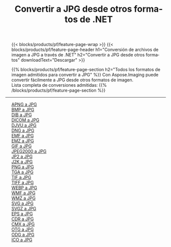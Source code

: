 ﻿---
title: Convertir a JPG desde otros formatos de .NET 
weight: 3920
url: /es/net/conversion/to/jpg 
lang: es
langdirlevel: 2
locales: zh-hans,ja,it,ru,de,es,fr,nl,id,lt,pl,pt,vi,tr,ko,zh-hant,ar,hi,th,sv,cs,uk,he
description: Usando Aspose.Imaging puede convertir fácilmente a JPG desde otros formatos
---

{{< blocks/products/pf/feature-page-wrap >}}
{{< blocks/products/pf/feature-page-header h1="Conversión de archivos de imagen a JPG a través de .NET" h2="Convertir a JPG desde otros formatos" downloadText="Descargar" >}}


{{% blocks/products/pf/feature-page-section  h2="Todos los formatos de imagen admitidos para convertir a JPG" %}}
Con Aspose.Imaging puede convertir fácilmente a JPG desde otros formatos de imagen.
<br/>
Lista completa de conversiones admitidas:
{{% /blocks/products/pf/feature-page-section %}}
<div class="container-fluid productfamilypage bg-gray">
    <div class="convertypes bg-gray agp-content section">
        <div class="container">
		<hr style="margin-left:-20px;"/>
		<div class="row other-converters">
		    <div class='col-md-2 other-converter remove-lp remove-rp'><a href="/imaging/es/net/conversion/apng-to-jpg" >APNG a JPG</a></div>
<div class='col-md-2 other-converter remove-lp remove-rp'><a href="/imaging/es/net/conversion/bmp-to-jpg" >BMP a JPG</a></div>
<div class='col-md-2 other-converter remove-lp remove-rp'><a href="/imaging/es/net/conversion/dib-to-jpg" >DIB a JPG</a></div>
<div class='col-md-2 other-converter remove-lp remove-rp'><a href="/imaging/es/net/conversion/dicom-to-jpg" >DICOM a JPG</a></div>
<div class='col-md-2 other-converter remove-lp remove-rp'><a href="/imaging/es/net/conversion/djvu-to-jpg" >DJVU a JPG</a></div>
<div class='col-md-2 other-converter remove-lp remove-rp'><a href="/imaging/es/net/conversion/dng-to-jpg" >DNG a JPG</a></div>
<div class='col-md-2 other-converter remove-lp remove-rp'><a href="/imaging/es/net/conversion/emf-to-jpg" >EMF a JPG</a></div>
<div class='col-md-2 other-converter remove-lp remove-rp'><a href="/imaging/es/net/conversion/emz-to-jpg" >EMZ a JPG</a></div>
<div class='col-md-2 other-converter remove-lp remove-rp'><a href="/imaging/es/net/conversion/gif-to-jpg" >GIF a JPG</a></div>
<div class='col-md-2 other-converter remove-lp remove-rp'><a href="/imaging/es/net/conversion/jpeg2000-to-jpg" >JPEG2000 a JPG</a></div>
<div class='col-md-2 other-converter remove-lp remove-rp'><a href="/imaging/es/net/conversion/jp2-to-jpg" >JP2 a JPG</a></div>
<div class='col-md-2 other-converter remove-lp remove-rp'><a href="/imaging/es/net/conversion/j2k-to-jpg" >J2K a JPG</a></div>
<div class='col-md-2 other-converter remove-lp remove-rp'><a href="/imaging/es/net/conversion/png-to-jpg" >PNG a JPG</a></div>
<div class='col-md-2 other-converter remove-lp remove-rp'><a href="/imaging/es/net/conversion/tga-to-jpg" >TGA a JPG</a></div>
<div class='col-md-2 other-converter remove-lp remove-rp'><a href="/imaging/es/net/conversion/tif-to-jpg" >TIF a JPG</a></div>
<div class='col-md-2 other-converter remove-lp remove-rp'><a href="/imaging/es/net/conversion/tiff-to-jpg" >TIFF a JPG</a></div>
<div class='col-md-2 other-converter remove-lp remove-rp'><a href="/imaging/es/net/conversion/webp-to-jpg" >WEBP a JPG</a></div>
<div class='col-md-2 other-converter remove-lp remove-rp'><a href="/imaging/es/net/conversion/wmf-to-jpg" >WMF a JPG</a></div>
<div class='col-md-2 other-converter remove-lp remove-rp'><a href="/imaging/es/net/conversion/wmz-to-jpg" >WMZ a JPG</a></div>
<div class='col-md-2 other-converter remove-lp remove-rp'><a href="/imaging/es/net/conversion/svg-to-jpg" >SVG a JPG</a></div>
<div class='col-md-2 other-converter remove-lp remove-rp'><a href="/imaging/es/net/conversion/svgz-to-jpg" >SVGZ a JPG</a></div>
<div class='col-md-2 other-converter remove-lp remove-rp'><a href="/imaging/es/net/conversion/eps-to-jpg" >EPS a JPG</a></div>
<div class='col-md-2 other-converter remove-lp remove-rp'><a href="/imaging/es/net/conversion/cdr-to-jpg" >CDR a JPG</a></div>
<div class='col-md-2 other-converter remove-lp remove-rp'><a href="/imaging/es/net/conversion/cmx-to-jpg" >CMX a JPG</a></div>
<div class='col-md-2 other-converter remove-lp remove-rp'><a href="/imaging/es/net/conversion/otg-to-jpg" >OTG a JPG</a></div>
<div class='col-md-2 other-converter remove-lp remove-rp'><a href="/imaging/es/net/conversion/odg-to-jpg" >ODG a JPG</a></div>
<div class='col-md-2 other-converter remove-lp remove-rp'><a href="/imaging/es/net/conversion/ico-to-jpg" >ICO a JPG</a></div>
                </div>
        </div>
    </div>
</div>
<br/>

